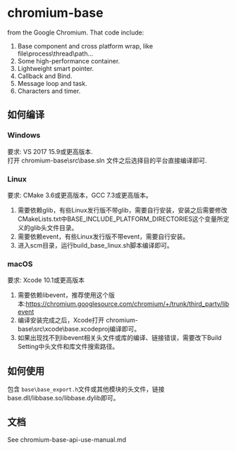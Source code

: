# chromium-base

from the Google Chromium. That code include:
1. Base component and cross platform wrap, like file\process\thread\path...
2. Some high-performance container.
3. Lightweight smart pointer.
4. Callback and Bind.
5. Message loop and task.
6. Characters and timer.

## 如何编译
### Windows
要求: VS 2017 15.9或更高版本.  
打开 chromium-base\src\base.sln 文件之后选择目的平台直接编译即可.
### Linux
要求: CMake 3.6或更高版本，GCC 7.3或更高版本。  
1. 需要依赖glib，有些Linux发行版不带glib，需要自行安装，安装之后需要修改CMakeLists.txt中BASE\_INCLUDE\_PLATFORM\_DIRECTORIES这个变量所定义的glib头文件目录。
2. 需要依赖event，有些Linux发行版不带event，需要自行安装。
3. 进入scm目录，运行build\_base\_linux.sh脚本编译即可。
### macOS
要求: Xcode 10.1或更高版本  
1. 需要依赖libevent，推荐使用这个版本:https://chromium.googlesource.com/chromium/+/trunk/third_party/libevent  
2. 编译安装完成之后，Xcode打开 chromium-base\src\xcode\base.xcodeproj编译即可。  
3. 如果出现找不到libevent相关头文件或库的编译、链接错误，需要改下Build Setting中头文件和库文件搜索路径。  

## 如何使用
包含 ```base\base_export.h```文件或其他模块的头文件，链接base.dll/libbase.so/libbase.dylib即可。

## 文档
See chromium-base-api-use-manual.md
